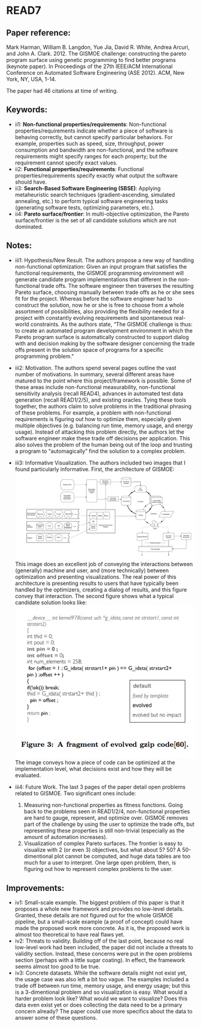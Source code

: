 # READ7

## Paper reference:

Mark Harman, William B. Langdon, Yue Jia, David R. White, Andrea Arcuri, and John A. Clark. 2012. The GISMOE challenge: constructing the pareto program surface using genetic programming to find better programs (keynote paper). In Proceedings of the 27th IEEE/ACM International Conference on Automated Software Engineering (ASE 2012). ACM, New York, NY, USA, 1-14.

The paper had 46 citations at time of writing.

## Keywords:

* ii1: **Non-functional properties/requirements**: Non-functional properties/requirements indicate whether a piece of software is behaving correctly, but cannot specify particular behaviors. For example, properties such as speed, size, throughput, power consumption and bandwidth are non-functional, and the software requirements might specify ranges for each property; but the requirement cannot specify exact values.
* ii2: **Functional properties/requirements**: Functional properties/requirements specify exactly what output the software should have.
* ii3: **Search-Based Software Engineering (SBSE)**: Applying metaheuristic search techniques (gradient-ascending, simulated annealing, etc.) to perform typical software engineering tasks (generating software tests, optimizing parameters, etc.).
* ii4: **Pareto surface/frontier**: In multi-objective optimization, the Pareto surface/frontier is the set of all candidate solutions which are not dominated. 


## Notes:

* iii1: Hypothesis/New Result. The authors propose a new way of handling non-functional optimization: Given an input program that satisfies the functional requirements, the GISMOE programming environment will generate candidate program implementations that different in the non-functional trade offs. The software engineer then traverses the resulting Pareto surface, choosing manually between trade offs as he or she sees fit for the project. Whereas before the software engineer had to construct the solution, now he or she is free to choose from a whole assortment of possibilities, also providing the flexibility needed for a project with constantly evolving requirements and spontaneous real-world constraints. As the authors state, “The GISMOE challenge is thus: to create an automated program development environment in which the Pareto program surface is automatically constructed to support dialog with and decision making by the software designer concerning the trade offs present in the solution space of programs for a specific programming problem.”

* iii2: Motivation. The authors spend several pages outline the vast number of motivations. In summary, several different areas have matured to the point where this project/framework is possible. Some of these areas include non-functional measurability, non-functional sensitivity analysis (recall READ4), advances in automated test data generation (recall READ1/2/5), and existing oracles. Tying these tools together, the authors claim to solve problems in the traditional phrasing of these problems. For example, a problem with non-functional requirements is figuring out how to optimize them, especially given multiple objectives (e.g. balancing run time, memory usage, and energy usage). Instead of attacking this problem directly, the authors let the software engineer make these trade off decisions per application. This also solves the problem of the human being out of the loop and trusting a program to “automagically” find the solution to a complex problem. 
* iii3: Informative Visualization. The authors included two images that I found particularly informative. First, the architecture of GISMOE:
![](image1.png)
This image does an excellent job of conveying the interactions between (generally) machine and user, and (more technically) between optimization and presenting visualizations. The real power of this architecture is presenting results to users that have typically been handled by the optimizers, creating a dialog of results, and this figure convey that interaction. 
The second figure shows what a typical candidate solution looks like:
![](image2.png)
The image conveys how a piece of code can be optimized at the implementation level, what decisions exist and how they will be evaluated. 

* iii4: Future Work. The last 3 pages of the paper detail open problems related to GISMOE. Two significant ones include:
    1. Measuring non-functional properties as fitness functions. Going back to the problems seen in READ1/2/4, non-functional properties are hard to gauge, represent, and optimize over. GISMOE removes part of the challenge by using the user to optimize the trade offs, but representing these properties is still non-trivial (especially as the amount of automation increases).
    2. Visualization of complex Pareto surfaces. The frontier is easy to visualize with 2 (or even 3) objectives, but what about 5? 50? A 50-dimentional plot cannot be computed, and huge data tables are too much for a user to interpret. One large open problem, then, is figuring out how to represent complex problems to the user. 

## Improvements:

* iv1: Small-scale example. The biggest problem of this paper is that it proposes a whole new framework and provides no low-level details. Granted, these details are not figured out for the whole GISMOE pipeline, but a small-scale example (a proof of concept) could have made the proposed work more concrete. As it is, the proposed work is almost too theoretical to have real flaws yet. 
* iv2: Threats to validity. Building off of the last point, because no real low-level work had been included, the paper did not include a threats to validity section. Instead, these concerns were put in the open problems section (perhaps with a little sugar coating). In effect, the framework seems almost too good to be true. 
* iv3: Concrete datasets. While the software details might not exist yet, the usage case was also left a bit too vague. The examples included a trade off between run time, memory usage, and energy usage; but this is a 3-dimentional problem and so visualization is easy. What would a harder problem look like? What would we want to visualize? Does this data even exist yet or does collecting the data need to be a primary concern already? The paper could use more specifics about the data to answer some of these questions. 



